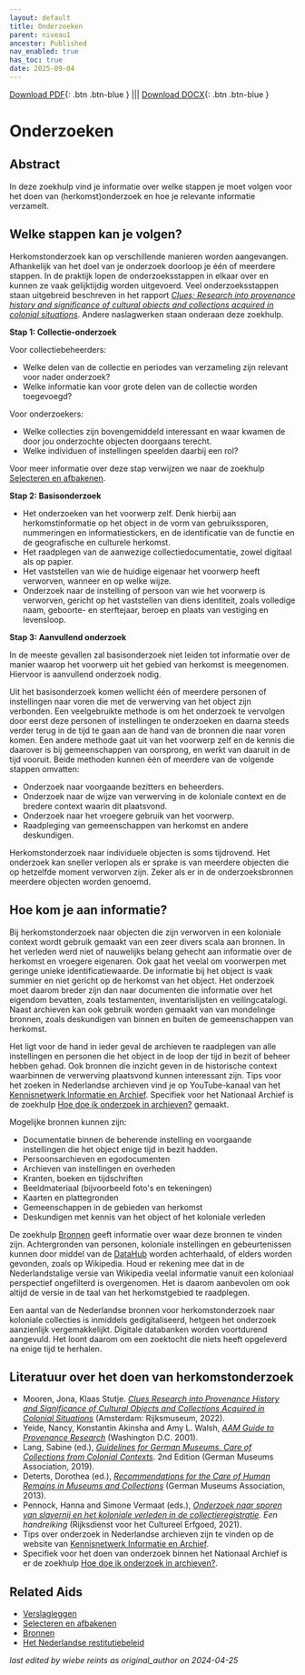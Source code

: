 ```yaml
---
layout: default
title: Onderzoeken
parent: niveau1
ancestor: Published
nav_enabled: true
has_toc: true
date: 2025-09-04
--- 
```



[Download PDF](https://raw.githubusercontent.com/colonial-heritage/research-guides-dev/refs/heads/main/EXPORTS/published/PDF/niveau1/Dutch/DoingResearch.pdf){: .btn .btn-blue } |||    [Download DOCX](https://raw.githubusercontent.com/colonial-heritage/research-guides-dev/refs/heads/main/EXPORTS/published/DOCX/niveau1/Dutch/DoingResearch.docx){: .btn .btn-blue }


# Onderzoeken


## Abstract

In deze zoekhulp vind je informatie over welke stappen je moet volgen voor het doen van (herkomst)onderzoek en hoe je relevante informatie verzamelt.

## Welke stappen kan je volgen?

Herkomstonderzoek kan op verschillende manieren worden aangevangen. Afhankelijk van het doel van je onderzoek doorloop je één of meerdere stappen. In de praktijk lopen de onderzoeksstappen in elkaar over en kunnen ze vaak gelijktijdig worden uitgevoerd. Veel onderzoeksstappen staan uitgebreid beschreven in het rapport _[Clues; Research into provenance history and significance of cultural objects and collections acquired in colonial situations](https://d3mb4k8bvt6xe4.cloudfront.net/2022-03/Clues_Final_Report_PPROCE.pdf)_. Andere naslagwerken staan onderaan deze zoekhulp.

**Stap 1: Collectie-onderzoek**

Voor collectiebeheerders: 
- Welke delen van de collectie en periodes van verzameling zijn relevant voor nader onderzoek? 
- Welke informatie kan voor grote delen van de collectie worden toegevoegd?

Voor onderzoekers: 
- Welke collecties zijn bovengemiddeld interessant en waar kwamen de door jou onderzochte objecten doorgaans terecht. 
- Welke individuen of instellingen speelden daarbij een rol?

Voor meer informatie over deze stap verwijzen we naar de zoekhulp [Selecteren en afbakenen](https://app.colonialcollections.nl/nl/research-aids/https%3A%2F%2Fn2t%252Enet%2Fark%3A%2F27023%2F2fbf96b4890fa2e37c7c711f524753c6).

**Stap 2: Basisonderzoek**

- Het onderzoeken van het voorwerp zelf. Denk hierbij aan herkomstinformatie op het object in de vorm van gebruikssporen, nummeringen en informatiestickers, en de identificatie van de functie en de geografische en culturele herkomst.
- Het raadplegen van de aanwezige collectiedocumentatie, zowel digitaal als op papier.
- Het vaststellen van wie de huidige eigenaar het voorwerp heeft verworven, wanneer en op welke wijze.
- Onderzoek naar de instelling of persoon van wie het voorwerp is verworven, gericht op het vaststellen van diens identiteit, zoals volledige naam, geboorte- en sterftejaar, beroep en plaats van vestiging en levensloop.

**Stap 3: Aanvullend onderzoek**

In de meeste gevallen zal basisonderzoek niet leiden tot informatie over de manier waarop het voorwerp uit het gebied van herkomst is meegenomen. Hiervoor is aanvullend onderzoek nodig. 

Uit het basisonderzoek komen wellicht één of meerdere personen of instellingen naar voren die met de verwerving van het object zijn verbonden. Een veelgebruikte methode is om het onderzoek te vervolgen door eerst deze personen of instellingen te onderzoeken en daarna steeds verder terug in de tijd te gaan aan de hand van de bronnen die naar voren komen. Een andere methode gaat uit van het voorwerp zelf en de kennis die daarover is bij gemeenschappen van oorsprong, en werkt van daaruit in de tijd vooruit. Beide methoden kunnen één of meerdere van de volgende stappen omvatten:

- Onderzoek naar voorgaande bezitters en beheerders.
- Onderzoek naar de wijze van verwerving in de koloniale context en de bredere context waarin dit plaatsvond.
- Onderzoek naar het vroegere gebruik van het voorwerp.
- Raadpleging van gemeenschappen van herkomst en andere deskundigen.

Herkomstonderzoek naar individuele objecten is soms tijdrovend. Het onderzoek kan sneller verlopen als er sprake is van meerdere objecten die op hetzelfde moment verworven zijn. Zeker als er in de onderzoeksbronnen meerdere objecten worden genoemd.

## Hoe kom je aan informatie?

Bij herkomstonderzoek naar objecten die zijn verworven in een koloniale context wordt gebruik gemaakt van een zeer divers scala aan bronnen. In het verleden werd niet of nauwelijks belang gehecht aan informatie over de herkomst en vroegere eigenaren. Ook gaat het veelal om voorwerpen met geringe unieke identificatiewaarde. De informatie bij het object is vaak summier en niet gericht op de herkomst van het object. Het onderzoek moet daarom breder zijn dan naar documenten die informatie over het eigendom bevatten, zoals testamenten, inventarislijsten en veilingcatalogi. Naast archieven kan ook gebruik worden gemaakt van van mondelinge bronnen, zoals deskundigen van binnen en buiten de gemeenschappen van herkomst.

Het ligt voor de hand in ieder geval de archieven te raadplegen van alle instellingen en personen die het object in de loop der tijd in bezit of beheer hebben gehad. Ook bronnen die inzicht geven in de historische context waarbinnen de verwerving plaatsvond kunnen interessant zijn. Tips voor het zoeken in Nederlandse archieven vind je op YouTube-kanaal van het [Kennisnetwerk Informatie en Archief](https://www.youtube.com/@platformkia). Specifiek voor het Nationaal Archief is de zoekhulp [Hoe doe ik onderzoek in archieven?](https://www.nationaalarchief.nl/onderzoeken/hoe-doe-ik-onderzoek-in-archieven) gemaakt.

Mogelijke bronnen kunnen zijn:

- Documentatie binnen de beherende instelling en voorgaande instellingen die het object enige tijd in bezit hadden.
- Persoonsarchieven en egodocumenten
- Archieven van instellingen en overheden
- Kranten, boeken en tijdschriften
- Beeldmateriaal (bijvoorbeeld foto's en tekeningen)
- Kaarten en plattegronden
- Gemeenschappen in de gebieden van herkomst
- Deskundigen met kennis van het object of het koloniale verleden

De zoekhulp [Bronnen](https://app.colonialcollections.nl/nl/research-aids/https%3A%2F%2Fn2t%252Enet%2Fark%3A%2F27023%2F5f0031f66044adefab19b67b1344b31d) geeft informatie over waar deze bronnen te vinden zijn. Achtergronden van personen, koloniale instellingen en gebeurtenissen kunnen door middel van de [DataHub](https://app.colonialcollections.nl/nl/objects) worden achterhaald, of elders worden gevonden, zoals op Wikipedia. Houd er rekening mee dat in de Nederlandstalige versie van Wikipedia veelal informatie vanuit een koloniaal perspectief ongefilterd is overgenomen. Het is daarom aanbevolen om ook altijd de versie in de taal van het herkomstgebied te raadplegen.

Een aantal van de Nederlandse bronnen voor herkomstonderzoek naar koloniale collecties is inmiddels gedigitaliseerd, hetgeen het onderzoek aanzienlijk vergemakkelijkt. Digitale databanken worden voortdurend aangevuld. Het loont daarom om een zoektocht die niets heeft opgeleverd na enige tijd te herhalen.

## Literatuur over het doen van herkomstonderzoek

- Mooren, Jona, Klaas Stutje. _[Clues Research into Provenance History and Significance of Cultural Objects and Collections Acquired in Colonial Situations](https://www.niod.nl/publicaties/sporen-PPROCE)_ (Amsterdam: Rijksmuseum, 2022). 
- Yeide, Nancy, Konstantin Akinsha and Amy L. Walsh, _[AAM Guide to Provenance Research](https://search.worldcat.org/title/The-AAM-guide-to-provenance-research/oclc/46671065)_ (Washington D.C. 2001).
- Lang, Sabine (ed.), _[Guidelines for German Museums. Care of Collections from Colonial Contexts](https://www.museumsbund.de/publikationen/guidelines-on-dealing-with-collections-from-colonial-contexts-2/)_. 2nd Edition (German Museums Association, 2019).
- Deterts, Dorothea (ed.), _[Recommendations for the Care of Human Remains in Museums and Collections](https://www.museumsbund.de/wp-content/uploads/2017/04/2013-recommendations-for-the-care-of-human-remains.pdf)_ (German Museums Association, 2013).
- Pennock, Hanna and Simone Vermaat (eds.), _[Onderzoek naar sporen van slavernij en het koloniale verleden in de collectieregistratie](https://www.cultureelerfgoed.nl/publicaties/publicaties/2021/01/01/handreikingonderzoek-naar-sporen-van-slavernij-en-het-koloniale-verleden-in-de-collectieregistratie). Een handreiking_ (Rijksdienst voor het Cultureel Erfgoed, 2021).
- Tips over onderzoek in Nederlandse archieven zijn te vinden op de website van [Kennisnetwerk Informatie en Archief](http://kia.pleio.nl/archieftips).
- Specifiek voor het doen van onderzoek binnen het Nationaal Archief is er de zoekhulp [Hoe doe ik onderzoek in archieven?](https://www.nationaalarchief.nl/onderzoeken/hoe-doe-ik-onderzoek-in-archieven).

## Related Aids

 - [Verslagleggen](niveau1/Dutch/Reporting_20240501.yml)  
 - [Selecteren en afbakenen](niveau1/Dutch/SelecterenEnAfbakenen_20240425.yml)  
 - [Bronnen](niveau1/Dutch/Sources_20240425.yml)  
 - [Het Nederlandse restitutiebeleid](niveau1/Dutch/RestitutionPolicy_20250123.yml)  



_last edited by wiebe reints as original_author on 2024-04-25_
        